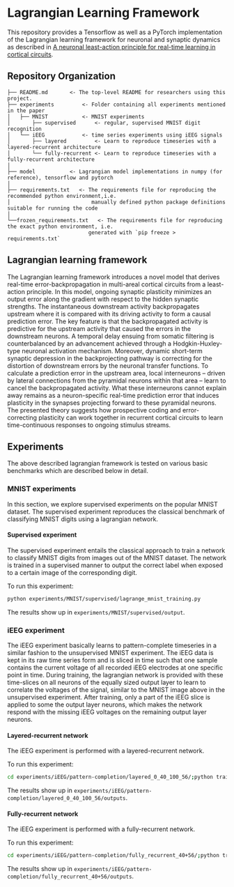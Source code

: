 # Lagrangian Learning Framework

This repository provides a Tensorflow as well as a PyTorch implementation of the Lagrangian learning framework for neuronal and synaptic dynamics as described in  [A neuronal least-action principle for real-time learning in cortical circuits](https://www.biorxiv.org/content/10.1101/2023.03.25.534198v3).


Repository Organization
------------

    ├── README.md		<- The top-level README for researchers using this project.
    ├── experiments        	<- Folder containing all experiments mentioned in the paper
    │   ├── MNIST			<- MNIST experiments
    │   	├── supervised 		<- regular, supervised MNIST digit recognition
    │   └── iEEG           	<- time series experiments using iEEG signals
    │   	├── layered     	<- Learn to reproduce timeseries with a layered-recurrent architecture
    │   	└── fully-recurrent	<- Learn to reproduce timeseries with a fully-recurrent architecture
    │
    ├── model			<- Lagrangian model implementations in numpy (for reference), tensorflow and pytorch
    │
    ├── requirements.txt   <- The requirements file for reproducing the recommended python environment,i.e.
    │                          manually defined python package definitions suitable for running the code
    │
    └──frozen_requirements.txt   <- The requirements file for reproducing the exact python environment, i.e.
                              generated with `pip freeze > requirements.txt`



## Lagrangian learning framework

The Lagrangian learning framework introduces a novel model that derives real-time error-backpropagation in multi-areal cortical circuits from a least-action principle. In this model, ongoing synaptic plasticity minimizes an output error along the gradient with respect to the hidden synaptic strengths. The instantaneous downstream activity backpropagates upstream where it is compared with its driving activity to form a causal prediction error. The key feature is that the backpropagated activity is predictive for the upstream activity that caused the errors in the downstream neurons. A temporal delay ensuing from somatic filtering is counterbalanced by an advancement achieved through a Hodgkin-Huxley-type neuronal activation mechanism. Moreover, dynamic short-term synaptic depression in the backprojecting pathway is correcting for the distortion of downstream errors by the neuronal transfer functions. To calculate a prediction error in the upstream area, local interneurons – driven by lateral connections from the pyramidal neurons within that area – learn to cancel the backpropagated activity. What these interneurons cannot explain away remains as a neuron-specific real-time prediction error that induces plasticity in the synapses projecting forward to these pyramidal neurons. The presented theory suggests how prospective coding and error-correcting plasticity can work together in recurrent cortical circuits to learn time-continuous responses to ongoing stimulus streams.

## Experiments

The above described lagrangian framework is tested on various basic benchmarks which are described below in detail.

### MNIST experiments

In this section, we explore supervised experiments on the popular MNIST dataset. The supervised experiment reproduces the classical benchmark of classifying MNIST digits using a lagrangian network.

#### Supervised experiment

The supervised experiment entails the classical approach to train a network to classify MNIST digits from images out of the MNIST dataset. The network is trained in a supervised manner to output the correct label when exposed to a certain image of the corresponding digit.

To run this experiment:
```bash
python experiments/MNIST/supervised/lagrange_mnist_training.py
```

The results show up in `experiments/MNIST/supervised/output`.

### iEEG experiment

The iEEG experiment basically learns to pattern-complete timeseries in a similar fashion to the unsupervised MNIST experiment. The iEEG data is kept in its raw time series form and is sliced in time such that one sample contains the current voltage of all recorded iEEG electrodes at one specific point in time. During training, the lagrangian network is provided with these time-slices on all neurons of the equally sized output layer to learn to correlate the voltages of the signal, similar to the MNIST image above in the unsupervised experiment. After training, only a part of the iEEG slice is applied to some the output layer neurons, which makes the network respond with the missing iEEG voltages on the remaining output layer neurons.

#### Layered-recurrent network

The iEEG experiment is performed with a layered-recurrent network.

To run this experiment:

```bash
cd experiments/iEEG/pattern-completion/layered_0_40_100_56/;python train_predict.py
```

The results show up in `experiments/iEEG/pattern-completion/layered_0_40_100_56/outputs`.

#### Fully-recurrent network

The iEEG experiment is performed with a fully-recurrent network.

To run this experiment:

```bash
cd experiments/iEEG/pattern-completion/fully_recurrent_40+56/;python train_predict.py
```

The results show up in `experiments/iEEG/pattern-completion/fully_recurrent_40+56/outputs`.